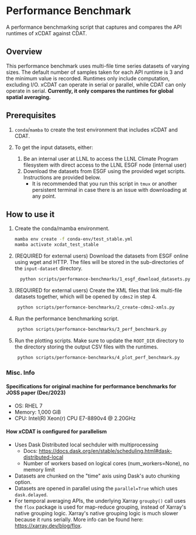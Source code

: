 # Performance Benchmark

A performance benchmarking script that captures and compares the API runtimes of xCDAT against CDAT.

## Overview

This performance benchmark uses multi-file time series datasets of varying sizes. The
default number of samples taken for each API runtime is 3 and the minimum value is
recorded. Runtimes only include computation, excluding I/O. xCDAT can operate in serial
or parallel, while CDAT can only operate in serial. **Currently, it only compares the
runtimes for global spatial averaging.**

## Prerequisites

1. `conda`/`mamba` to create the test environment that includes xCDAT and CDAT.
2. To get the input datasets, either:

   1. Be an internal user at LLNL to access the LLNL Climate Program filesystem
      with direct access to the LLNL ESGF node (internal user)
   2. Download the datasets from ESGF using the provided wget scripts. Instructions
      are provided below.
      - It is recommended that you run this script in `tmux` or another persistent
        terminal in case there is an issue with downloading at any point.

## How to use it

1. Create the conda/mamba environment.

   ```bash
   mamba env create -f conda-env/test_stable.yml
   mamba activate xcdat_test_stable
   ```

2. (REQUIRED for external users) Download the datasets from ESGF online using wget
   and HTTP. The files will be stored in the sub-directories of the `input-dataset`
   directory.

   ```bash
     python scripts/performance-benchmarks/1_esgf_download_datasets.py
   ```

3. (REQUIRED for external users) Create the XML files that link multi-file datasets
   together, which will be opened by `cdms2` in step 4.

   ```bash
    python scripts/performance-benchmarks/2_create-cdms2-xmls.py
   ```

4. Run the performance benchmarking script.

   ```bash
    python scripts/performance-benchmarks/3_perf_benchmark.py
   ```

5. Run the plotting scripts. Make sure to update the `ROOT_DIR` directory to
   the directory storing the output CSV files with the runtimes.

   ```bash
    python scripts/performance-benchmarks/4_plot_perf_benchmark.py
   ```

### Misc. Info

#### Specifications for original machine for performance benchmarks for JOSS paper (Dec/2023)

- OS: RHEL 7
- Memory: 1,000 GiB
- CPU: Intel(R) Xeon(r) CPU E7-8890v4 @ 2.20GHz

#### How xCDAT is configured for parallelism

- Uses Dask Distributed local sechduler with multiprocessing
  - Docs: https://docs.dask.org/en/stable/scheduling.html#dask-distributed-local
  - Number of workers based on logical cores (num_workers=None), no memory limit
- Datasets are chunked on the "time" axis using Dask's auto chunking option.
- Datasets are opened in parallel using the `parallel=True` which uses
  `dask.delayed`.
- For temporal averaging APIs, the underlying Xarray `groupby()` call uses the
  `flox` package is used for map-reduce grouping, instead of Xarray's native
  grouping logic. Xarray's native grouping logic is much slower because it
  runs serially. More info can be found here: https://xarray.dev/blog/flox.
